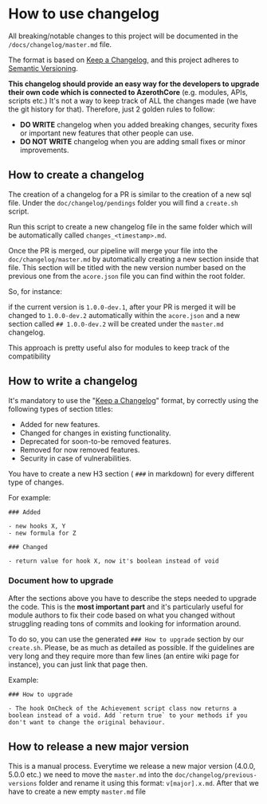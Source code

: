 # How to use changelog

All breaking/notable changes to this project will be documented in the `/docs/changelog/master.md` file.

The format is based on [Keep a Changelog](https://keepachangelog.com/en/1.0.0/),
and this project adheres to [Semantic Versioning](project-versioning.md).

**This changelog should provide an easy way for the developers to upgrade their own code which is connected to AzerothCore** (e.g. modules, APIs, scripts etc.)
It's not a way to keep track of ALL the changes made (we have the git history for that). Therefore, just 2 golden rules to follow:

- **DO WRITE** changelog when you added breaking changes, security fixes or important new features that other people can use.
- **DO NOT WRITE** changelog when you are adding small fixes or minor improvements.

## How to create a changelog

The creation of a changelog for a PR is similar to the creation of a new sql file.
Under the `doc/changelog/pendings` folder you will find a `create.sh` script.

Run this script to create a new changelog file in the same folder which will be automatically called `changes_<timestamp>.md`.

Once the PR is merged, our pipeline will merge your file into the `doc/changelog/master.md` by automatically creating a new section inside that file.
This section will be titled with the new version number based on the previous one from the `acore.json` file you can find within the root folder.

So, for instance:

if the current version is `1.0.0-dev.1`, after your PR is merged it will be changed to `1.0.0-dev.2` automatically within the `acore.json` and a new section 
called `## 1.0.0-dev.2` will be created under the `master.md` changelog.

This approach is pretty useful also for modules to keep track of the compatibility

## How to write a changelog

It's mandatory to use the "[Keep a Changelog](https://keepachangelog.com/en/1.0.0/)" format, by correctly using the following types of section titles:

- Added for new features.
- Changed for changes in existing functionality.
- Deprecated for soon-to-be removed features.
- Removed for now removed features.
- Security in case of vulnerabilities.

You have to create a new H3 section ( `###` in markdown) for every different type of changes.

For example:

```
### Added

- new hooks X, Y
- new formula for Z

### Changed

- return value for hook X, now it's boolean instead of void
```

### Document how to upgrade

After the sections above you have to describe the steps needed to upgrade the code. This is the **most important part** and it's particularly useful for module authors to fix their code based on what you changed without struggling reading tons of commits and looking for information around.

To do so, you can use the generated ```### How to upgrade``` section by our `create.sh`. 
Please, be as much as detailed as possible. 
If the guidelines are very long and they require more than few lines (an entire wiki page for instance), you can just link that page then.

Example:

```
### How to upgrade

- The hook OnCheck of the Achievement script class now returns a boolean instead of a void. Add `return true` to your methods if you don't want to change the original behaviour. 
```

## How to release a new major version

This is a manual process. Everytime we release a new major version (4.0.0, 5.0.0 etc.) we need to move the `master.md` into the `doc/changelog/previous-versions` folder and rename it using this format: `v[major].x.md`. After that we have to create a new empty `master.md` file
